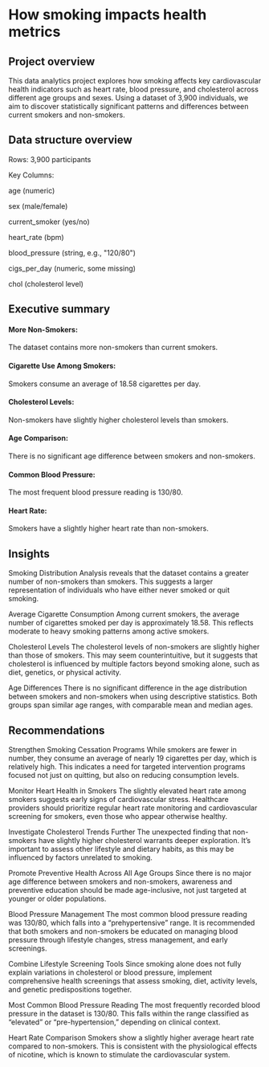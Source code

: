 # How smoking impacts health metrics

## Project overview
This data analytics project explores how smoking affects key cardiovascular health indicators such as heart rate, blood pressure, and cholesterol across different age groups and sexes. Using a dataset of 3,900 individuals, we aim to discover statistically significant patterns and differences between current smokers and non-smokers.

##  Data structure overview
Rows: 3,900 participants

Key Columns:

age (numeric)

sex (male/female)

current_smoker (yes/no)

heart_rate (bpm)

blood_pressure (string, e.g., "120/80")

cigs_per_day (numeric, some missing)

chol (cholesterol level)

## Executive summary
#### More Non-Smokers:
The dataset contains more non-smokers than current smokers.

#### Cigarette Use Among Smokers:
Smokers consume an average of 18.58 cigarettes per day.

#### Cholesterol Levels:
Non-smokers have slightly higher cholesterol levels than smokers.

#### Age Comparison:
There is no significant age difference between smokers and non-smokers.

#### Common Blood Pressure:
The most frequent blood pressure reading is 130/80.

#### Heart Rate:
Smokers have a slightly higher heart rate than non-smokers.

## Insights
Smoking Distribution
Analysis reveals that the dataset contains a greater number of non-smokers than smokers. This suggests a larger representation of individuals who have either never smoked or quit smoking.

Average Cigarette Consumption
Among current smokers, the average number of cigarettes smoked per day is approximately 18.58. This reflects moderate to heavy smoking patterns among active smokers.

Cholesterol Levels
The cholesterol levels of non-smokers are slightly higher than those of smokers. This may seem counterintuitive, but it suggests that cholesterol is influenced by multiple factors beyond smoking alone, such as diet, genetics, or physical activity.

Age Differences
There is no significant difference in the age distribution between smokers and non-smokers when using descriptive statistics. Both groups span similar age ranges, with comparable mean and median ages.

## Recommendations
Strengthen Smoking Cessation Programs
While smokers are fewer in number, they consume an average of nearly 19 cigarettes per day, which is relatively high. This indicates a need for targeted intervention programs focused not just on quitting, but also on reducing consumption levels.

Monitor Heart Health in Smokers
The slightly elevated heart rate among smokers suggests early signs of cardiovascular stress. Healthcare providers should prioritize regular heart rate monitoring and cardiovascular screening for smokers, even those who appear otherwise healthy.

Investigate Cholesterol Trends Further
The unexpected finding that non-smokers have slightly higher cholesterol warrants deeper exploration. It’s important to assess other lifestyle and dietary habits, as this may be influenced by factors unrelated to smoking.

Promote Preventive Health Across All Age Groups
Since there is no major age difference between smokers and non-smokers, awareness and preventive education should be made age-inclusive, not just targeted at younger or older populations.

Blood Pressure Management
The most common blood pressure reading was 130/80, which falls into a “prehypertensive” range. It is recommended that both smokers and non-smokers be educated on managing blood pressure through lifestyle changes, stress management, and early screenings.

Combine Lifestyle Screening Tools
Since smoking alone does not fully explain variations in cholesterol or blood pressure, implement comprehensive health screenings that assess smoking, diet, activity levels, and genetic predispositions together.

Most Common Blood Pressure Reading
The most frequently recorded blood pressure in the dataset is 130/80. This falls within the range classified as “elevated” or “pre-hypertension,” depending on clinical context.

Heart Rate Comparison
Smokers show a slightly higher average heart rate compared to non-smokers. This is consistent with the physiological effects of nicotine, which is known to stimulate the cardiovascular system.

